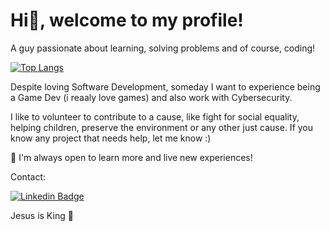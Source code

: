 # Hi👋, welcome to my profile!

A guy passionate about learning, solving problems and of course, coding!

[![Top Langs](https://github-readme-stats.vercel.app/api/top-langs/?username=gustavonikov&count_private=true&theme=radical&langs_count=10&layout=compact)](https://github.com/gustavonikov/githubreadme-stats)

Despite loving Software Development, someday I want to experience being a Game Dev (i reaaly love games) and also work with Cybersecurity.

I like to volunteer to contribute to a cause, like fight for social equality, helping children, preserve the environment or any other just cause. If you know
any project that needs help, let me know :)

📍 I'm always open to learn more and live new experiences!

Contact:

[![Linkedin Badge](https://img.shields.io/badge/-LinkedIn-blue?style=flat-square&logo=Linkedin&logoColor=white&link=https://www.linkedin.com/in/gustavonikov/)](https://www.linkedin.com/in/gustavonikov/) 

Jesus is King 👑

